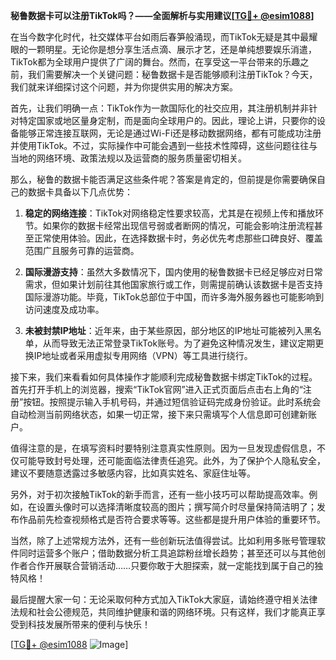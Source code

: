 **秘鲁数据卡可以注册TikTok吗？——全面解析与实用建议[[TG💪+ @esim1088](https://t.me/s/esim1088)]**

在当今数字化时代，社交媒体平台如雨后春笋般涌现，而TikTok无疑是其中最耀眼的一颗明星。无论你是想分享生活点滴、展示才艺，还是单纯想要娱乐消遣，TikTok都为全球用户提供了广阔的舞台。然而，在享受这一平台带来的乐趣之前，我们需要解决一个关键问题：秘鲁数据卡是否能够顺利注册TikTok？今天，我们就来详细探讨这个问题，并为你提供实用的解决方案。

首先，让我们明确一点：TikTok作为一款国际化的社交应用，其注册机制并非针对特定国家或地区量身定制，而是面向全球用户的。因此，理论上讲，只要你的设备能够正常连接互联网，无论是通过Wi-Fi还是移动数据网络，都有可能成功注册并使用TikTok。不过，实际操作中可能会遇到一些技术性障碍，这些问题往往与当地的网络环境、政策法规以及运营商的服务质量密切相关。

那么，秘鲁的数据卡能否满足这些条件呢？答案是肯定的，但前提是你需要确保自己的数据卡具备以下几点优势：

1. **稳定的网络连接**：TikTok对网络稳定性要求较高，尤其是在视频上传和播放环节。如果你的数据卡经常出现信号弱或者断网的情况，可能会影响注册流程甚至正常使用体验。因此，在选择数据卡时，务必优先考虑那些口碑良好、覆盖范围广且服务可靠的运营商。

2. **国际漫游支持**：虽然大多数情况下，国内使用的秘鲁数据卡已经足够应对日常需求，但如果计划前往其他国家旅行或工作，则需提前确认该数据卡是否支持国际漫游功能。毕竟，TikTok总部位于中国，而许多海外服务器也可能影响到访问速度及成功率。

3. **未被封禁IP地址**：近年来，由于某些原因，部分地区的IP地址可能被列入黑名单，从而导致无法正常登录TikTok账号。为了避免这种情况发生，建议定期更换IP地址或者采用虚拟专用网络（VPN）等工具进行绕行。

接下来，我们来看看如何具体操作才能顺利完成秘鲁数据卡绑定TikTok的过程。首先打开手机上的浏览器，搜索“TikTok官网”进入正式页面后点击右上角的“注册”按钮。按照提示输入手机号码，并通过短信验证码完成身份验证。此时系统会自动检测当前网络状态，如果一切正常，接下来只需填写个人信息即可创建新账户。

值得注意的是，在填写资料时要特别注意真实性原则。因为一旦发现虚假信息，不仅可能导致封号处理，还可能面临法律责任追究。此外，为了保护个人隐私安全，建议不要随意透露过多敏感内容，比如真实姓名、家庭住址等。

另外，对于初次接触TikTok的新手而言，还有一些小技巧可以帮助提高效率。例如，在设置头像时可以选择清晰度较高的图片；撰写简介时尽量保持简洁明了；发布作品前先检查视频格式是否符合要求等等。这些都是提升用户体验的重要环节。

当然，除了上述常规方法外，还有一些创新玩法值得尝试。比如利用多账号管理软件同时运营多个账户；借助数据分析工具追踪粉丝增长趋势；甚至还可以与其他创作者合作开展联合营销活动……只要你敢于大胆探索，就一定能找到属于自己的独特风格！

最后提醒大家一句：无论采取何种方式加入TikTok大家庭，请始终遵守相关法律法规和社会公德规范，共同维护健康和谐的网络环境。只有这样，我们才能真正享受到科技发展所带来的便利与快乐！

[[TG💪+ @esim1088](https://t.me/s/esim1088) ![Image](https://i.postimg.cc/4NQfJmqS/Snipaste-2025-05-13-00-14-12.png)]